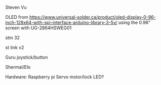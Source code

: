 Steven Vu

OLED from https://www.universal-solder.ca/product/oled-display-0-96-inch-128x64-with-spi-interface-arduino-library-3-5v/ using the 0.96" screen with UG-2864HSWEG01

stm 32

st link v2

Guru
joystick/button

Shermal/Elo

Hardware:
Raspberry pi
Servo motor/lock
LED?
